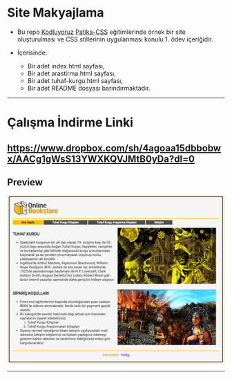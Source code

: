# Site Makyajlama

 * Bu repo [Kodluyoruz](https://www.kodluyoruz.org) [Patika-CSS](https://app.patika.dev/courses/css/) eğitimlerinde örnek bir site oluşturulması ve CSS stillerinin uygulanması konulu 1. ödev içeriğidir.

 * İçerisinde:
    * Bir adet index.html sayfası,
    * Bir adet arastirma.html sayfası,
    * Bir adet tuhaf-kurgu.html sayfası, 
    * Bir adet README dosyası barındırmaktadır.
---
# Çalışma İndirme Linki

https://www.dropbox.com/sh/4agoaa15dbbobwx/AACg1gWsS13YWXKQVJMtB0yDa?dl=0
---
## Preview


![echo-emrealper](media/brand-files/echo-emrealper-css-odev-first-preview.png)

---
